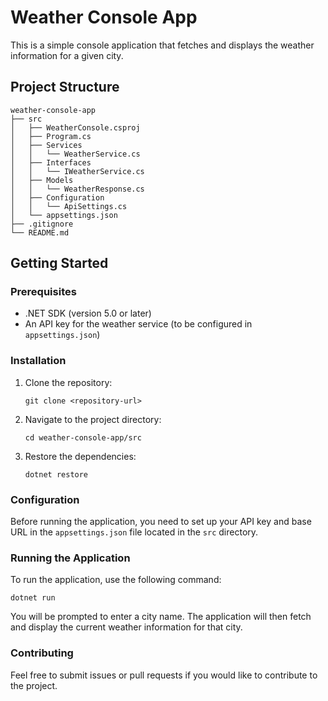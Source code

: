 # Weather Console App

This is a simple console application that fetches and displays the weather information for a given city.

## Project Structure

```
weather-console-app
├── src
│   ├── WeatherConsole.csproj
│   ├── Program.cs
│   ├── Services
│   │   └── WeatherService.cs
│   ├── Interfaces
│   │   └── IWeatherService.cs
│   ├── Models
│   │   └── WeatherResponse.cs
│   ├── Configuration
│   │   └── ApiSettings.cs
│   └── appsettings.json
├── .gitignore
└── README.md
```

## Getting Started

### Prerequisites

- .NET SDK (version 5.0 or later)
- An API key for the weather service (to be configured in `appsettings.json`)

### Installation

1. Clone the repository:
   ```
   git clone <repository-url>
   ```
2. Navigate to the project directory:
   ```
   cd weather-console-app/src
   ```
3. Restore the dependencies:
   ```
   dotnet restore
   ```

### Configuration

Before running the application, you need to set up your API key and base URL in the `appsettings.json` file located in the `src` directory.

### Running the Application

To run the application, use the following command:
```
dotnet run
```

You will be prompted to enter a city name. The application will then fetch and display the current weather information for that city.

### Contributing

Feel free to submit issues or pull requests if you would like to contribute to the project.